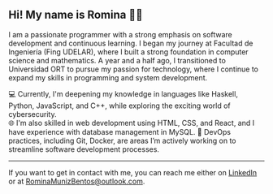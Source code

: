 ## Hi! My name is Romina 👋🏻

<!--
**Romimube/Romimube** is a ✨ _special_ ✨ repository because its `README.md` (this file) appears on your GitHub profile.
-->

I am a passionate programmer with a strong emphasis on software development and continuous learning. 
I began my journey at Facultad de Ingeniería (Fing UDELAR), where I built a strong foundation in computer science and mathematics. A year and a half ago, I transitioned to Universidad ORT to pursue my passion for technology, where I continue to expand my skills in programming and system development.

💻 Currently, I'm deepening my knowledge in languages like Haskell, Python, JavaScript, and C++, while exploring the exciting world of cybersecurity.  
🌐 I'm also skilled in web development using HTML, CSS, and React, and I have experience with database management in MySQL.
🎯 DevOps practices, including Git, Docker, are areas I’m actively working on to streamline software development processes.  

--------

If you want to get in contact with me, you can reach me either on [LinkedIn](https://www.linkedin.com/in/romina-muniz-bentos-18bb59298/) or at RominaMunizBentos@outlook.com.
